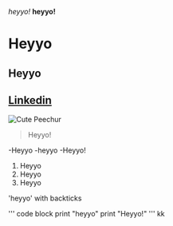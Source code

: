 *heyyo!*
**heyyo!**
# Heyyo
## Heyyo
[Linkedin](https://www.linkedin.com/in/pulkitgoyall/)
---
![Cute Peechur]((![image](https://user-images.githubusercontent.com/98442414/192686517-2b1dc391-fd24-4fe5-99db-01facd83283f.png)))


>Heyyo!

-Heyyo
-heyyo
-Heyyo!

1. Heyyo
2. Heyyo
3. Heyyo

'heyyo' with backticks

'''
code block
print "heyyo"
print "Heyyo!"
'''
kk
